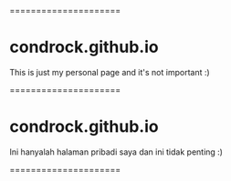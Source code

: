 =====================

# condrock.github.io

This is just my personal page and it's not important :)

=====================

# condrock.github.io

Ini hanyalah halaman pribadi saya dan ini tidak penting :)

=====================
